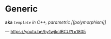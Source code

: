 # Generic

**aka** _`template` in C++, parametric [[polymorphism]]_

&mdash; https://youtu.be/hy1wjkcIBCU?t=1805

